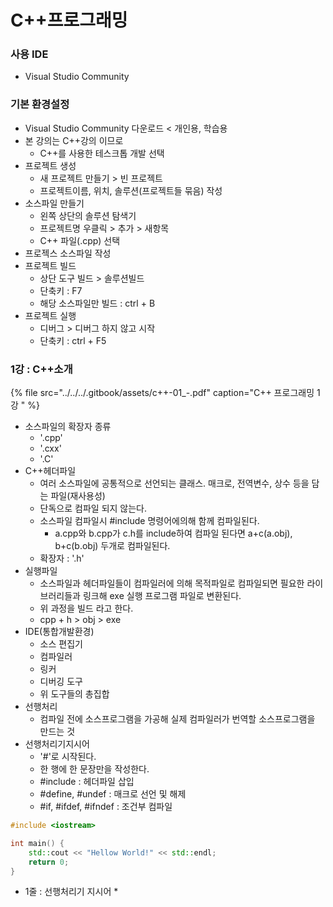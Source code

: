# C++프로그래밍

### 사용  IDE

* Visual Studio Community

### 기본 환경설정

* Visual Studio Community 다운로드 &lt; 개인용, 학습용
* 본 강의는 C++강의 이므로 
  * C++를 사용한 테스크톱 개발 선택
* 프로젝트 생성
  * 새 프로젝트 만들기 &gt; 빈 프로젝트
  * 프로젝트이름, 위치, 솔루션\(프로젝트들 묶음\) 작성
* 소스파일 만들기
  * 왼쪽 상단의 솔루션 탐색기
  * 프로젝트명 우클릭 &gt; 추가 &gt; 새항목
  * C++ 파일\(.cpp\) 선택
* 프로젝스 소스파일 작성
* 프로젝트 빌드
  * 상단 도구 빌드 &gt; 솔루션빌드
  * 단축키 : F7
  * 해당 소스파일만 빌드 : ctrl + B
* 프로젝트 실행
  * 디버그 &gt; 디버그 하지 않고 시작
  * 단축키 : ctrl + F5

### 1강 : C++소개

{% file src="../../../.gitbook/assets/c++-01\_-.pdf" caption="C++ 프로그래밍 1강 " %}

* 소스파일의 확장자 종류
  * '.cpp'
  * '.cxx'
  * '.C'
* C++헤더파일
  * 여러 소스파일에 공통적으로 선언되는 클래스. 매크로, 전역변수, 상수 등을 담는 파일\(재사용성\)
  * 단독으로 컴파일 되지 않는다.
  * 소스파일 컴파일시 \#include 명령어에의해 함께 컴파일된다.
    * a.cpp와 b.cpp가 c.h를 include하여 컴파일 된다면 a+c\(a.obj\), b+c\(b.obj\) 두개로 컴파일된다.
  * 확장자 : '.h'
* 실행파일
  * 소스파일과 헤더파일들이 컴파일러에 의해 목적파일로 컴파일되면 필요한 라이브러리들과 링크해 exe 실행 프로그램 파일로 변환된다.
  * 위 과정을 빌드 라고 한다.
  * cpp + h &gt; obj &gt; exe
* IDE\(통합개발환경\)
  * 소스 편집기
  * 컴파일러
  * 링커
  * 디버깅 도구
  * 위 도구들의 총집합
* 선행처리
  * 컴파일 전에 소스프로그램을 가공해 실제 컴파일러가 번역할 소스프로그램을 만드는 것
* 선행처리기지시어
  * '\#'로 시작된다.
  * 한 행에 한 문장만을 작성한다.
  * \#include : 헤더파일 삽입
  * \#define, \#undef : 매크로 선언 및 해제
  * \#if, \#ifdef, \#ifndef : 조건부 컴파일

```cpp
#include <iostream>

int main() {
	std::cout << "Hellow World!" << std::endl;
	return 0;
}
```

* 1줄 : 선행처리기 지시어
  * 

